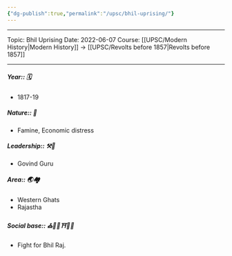 ```yaml
---
{"dg-publish":true,"permalink":"/upsc/bhil-uprising/"}
---
```


----
Topic: Bhil Uprising
Date: 2022-06-07
Course: [[UPSC/Modern History\|Modern History]] -> [[UPSC/Revolts before 1857\|Revolts before 1857]] 

----

##### Year:: 🗓️
- 1817-19
##### Nature:: 🍃
- Famine, Economic distress
##### Leadership:: ⚒️👑
- Govind Guru
##### Area:: 🌏🏘️
- Western Ghats
- Rajastha
##### Social base:: ⛪🕌🕍⛩️🕋📿
- Fight for Bhil Raj. 



